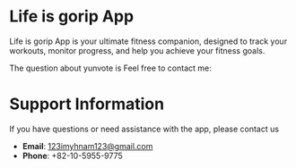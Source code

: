 # Life is gorip App
Life is gorip App is your ultimate fitness companion, designed to track your workouts, monitor progress, and help you achieve your fitness goals.

The question about yunvote is Feel free to contact me:

# Support Information

If you have questions or need assistance with the app, please contact us

- **Email**: [123imyhnam123@gmail.com](mailto:123imyhnam123@gmail.com)
- **Phone**: +82-10-5955-9775

